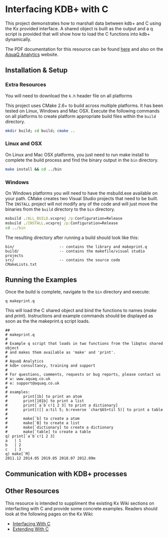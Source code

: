 # Interfacing KDB+ with C

This project demonstrates how to marshall data between kdb+ and C using the Kx provided interface. A shared
object is built as the output and a q script is provided that will show how to load the C functions into kdb+
dynamically.

The PDF documentation for this resource can be found [here][gitpdfdoc] and also on the [AquaQ Analytics][aquaqresources]
website.

Installation & Setup
--------------------

### Extra Resources
You will need to download the `k.h` header file on all platforms

This project uses CMake 2.6+ to build across multiple platforms. It has been tested on Linux,
Windows and Mac OSX. Execute the following commands on all platforms to create platform
appropriate build files within the `build` directory.

```sh
mkdir build; cd build; cmake ..
```

### Linux and OSX
On Linux and Mac OSX platforms, you just need to run make install to complete the build process
and find the binary output in the `bin` directory.

```sh
make install && cd ../bin
```

### Windows

On Windows platforms you will need to have the msbuild.exe available on your path. CMake creates
two Visual Studio projects that need to be built. The `INSTALL` project will not modify any of the
code and will just move the binaries from the `build` directory to the `bin` directory.

```bat
msbuild ./ALL_BUILD.vcxproj /p:Configuration=Release
msbuild ./INSTALL.vcxproj /p:Configuration=Release
cd ../bin
```

The resulting directory after running a build should look like this:

    bin/                    -- contains the library and makeprint.q
    build/                  -- contains the makefile/visual studio projects
    src/                    -- contains the source code
    CMakeLists.txt

Running the Examples
--------------------

Once the build is complete, navigate to the `bin` directory and execute:

    q makeprint.q

This will load the C shared object and bind the functions to names (*make* and *print*). Instructions
and example commands should be displayed as soon as the the makeprint.q script loads.

```apl
##
# makeprint.q
#
# Example q script that loads in two functions from the libqtoc shared object
# and makes them available as 'make' and 'print'.
#
# AquaQ Analytics
# kdb+ consultancy, training and support
#
# For questions, comments, requests or bug reports, please contact us
# w: www.aquaq.co.uk
# e: support@aquaq.co.uk
#
# examples:
#       print[1b] to print an atom
#       print[101b] to print a list
#       print[`a`b`c!1 2 3] to print a dictionary]
#       print[([] a:til 5; b:reverse `char$65+til 5)] to print a table
#
#       make[`b] to create a atom
#       make[`B] to create a list
#       make[`dictionary] to create a dictionary
#       make[`table] to create a table
q) print[`a`b`c!1 2 3]
a   | 1
b   | 2
c   | 3
q) make[`M]
2011.12 2014.05 2019.05 2018.07 2012.09m
```
Communication with KDB+ processes
---------------------------------

Other Resources
---------------

This resource is intended to suppliment the existing Kx Wiki sections on interfacting with C
and provide some concrete examples. Readers should look at the following pages on the Kx Wiki:

* [Interfacing With C][kxwikiinterface]
* [Extending With C][kxwikiextend]

[aquaqwebsite]: http://www.aquaq.co.uk  "AquaQ Analytics Website"
[aquaqresources]: http://www.aquaq.co.uk/resources "AquaQ Analytics Website Resources"
[gitpdfdoc]: https://github.com/markrooney/kdb-c-interface/blob/master/docs/InterfacingWithC.pdf
[kxwikiinterface]: http://code.kx.com/wiki/Cookbook/InterfacingWithC "Kx Wiki Interfacing with C"
[kxwikiextend]: http://code.kx.com/wiki/Cookbook/ExtendingWithC "Kx Wiki Extending with C"